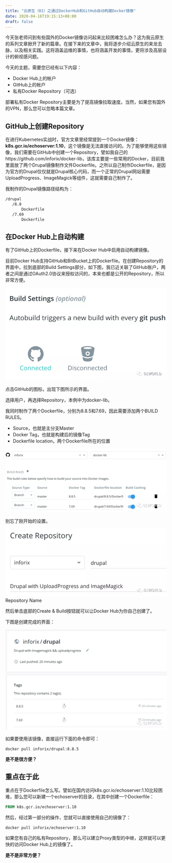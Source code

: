 ```yaml
---
title: "云原生（01）之通过DockerHub和GitHub自动构建Docker镜像"
date: 2020-04-16T19:15:13+08:00
draft: false
---
```


今天张老师问到有些国外的Docker镜像访问起来比较困难怎么办？这为我云原生的系列文章掀开了新的篇章。在接下来的文章中，我将逐步介绍云原生的来龙去脉，以及相关实践。这将涵盖运维的事情，也将涵盖开发的事情，更将涉及高层设计的俯视感问题。

今天的主题，需要您已经有以下内容：

- Docker Hub上的帐户
- GitHub上的帐户
- 私有Docker Repository（可选）

部署私有Docker Repository主要是为了提高镜像拉取速度。当然，如果您有国外的VPN，那么您可以忽略本篇文章。

## GitHub上创建Repository

在进行Kubernetes实战时，官方文章里经常提到一个Docker镜像：**k8s.gcr.io/echoserver:1.10**，这个镜像是无法直接访问的。为了能够使用这些镜像，我们需要在GitHub中创建一个Repository，譬如我自己的https://github.com/inforix/docker-lib，该库主要是一些常用的Docker，目前我里面放了两个Drupal镜像制作文件Dockerfile。之所以自己制作Dockerfile，是因为官方的Drupal仅仅就是Drupal核心代码，而一个正常的Drupal网站需要UploadProgress、ImageMagick等组件，这就需要自己制作了。

我制作的Drupal镜像路径结构为：

```plain
/drupal
   /8.8
       Dockerfile
   /7.69
       Dockerfile
```

## 在Docker Hub上自动构建

有了GitHub上的Dockerfile，接下来在Docker Hub中启用自动构建镜像。

目前Docker Hub支持GitHub和BitBucket上的Dockerfile。在创建Repository的界面中，拉到底部的Build Settings部分，如下图，我已近关联了GitHub账户，两者之间是通过OAuth2.0协议来授权访问的，本来也都是公开的Repository，所以非常方便。

![Build Settings](./img/cloudnative03-build-settings.webp)

点击GitHub的图标，出现下图所示的界面。

选择用户，再选择Repository，本例中为docker-lib。

我同时制作了两个Dockerfile，分别为8.8.5和7.69，因此需要添加两个BUILD RULES。

- Source，也就是主分支Master
- Docker Tag，也就是构建后的镜像Tag
- Dockerfile location，两个Dockerfile所在的位置

![BUILD RULES](./img/cloudnative03-build-rules.webp)

别忘了刚开始的设置。

![Create Repository](./img/cloudnative03-create-repository.webp)
Repository Name

然后单击底部的Create & Build按钮就可以让Docker Hub为你自己创建了。

下图是创建完成的界面：

![General](./img/cloudnative03-general.webp)

如果要使用该镜像，直接运行下面的命令即可：

```shell
docker pull inforix/drupal:8.8.5
```

**是不是很方便？**

## 重点在于此

重点在于Dockerfile怎么写。譬如在国内访问k8s.gcr.io/echoserver:1.10比较困难，那么您可以新建一个echoserver的目录，在其中创建一个Dockerfile：

```Dockerfile
FROM k8s.gcr.io/echoserver:1.10
```

然后，经过第一部分的操作，您就可以直接使用自己的镜像了：

```shell
docker pull inforix/echoserver:1.10
```

如果您有自己的私有Repository，那么可以建立Proxy类型的中继，这样就可以更快的访问Docker Hub上的镜像了。

**是不是非常方便？**